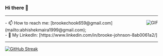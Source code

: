 ### Hi there 👋

---

<img align="right" alt="GIF" src="https://giphy.com/stickers/art-pixel-5xRW2cUKfcyQg" />
 - 📫 How to reach me: [brookechook659@gmail.com](mailto:abhishekmaira1999@gmail.com);
 <br>
 - 🔗 My LinkedIn: [https://www.linkedin.com/in/brooke-johnson-8ab0061a2/]
 <br>
 
 ---
 
[![GitHub Streak](https://github-readme-streak-stats.herokuapp.com/?user=oatMilk223&theme=tokyonight)](https://git.io/streak-stats)



